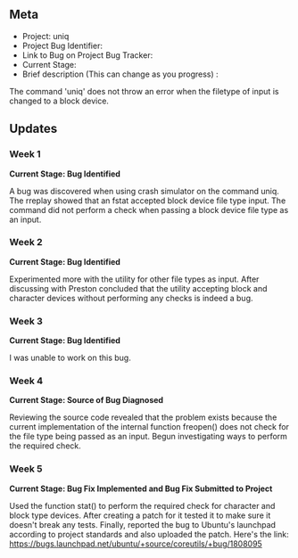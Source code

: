 ## Meta
* Project: uniq
* Project Bug Identifier: 
* Link to Bug on Project Bug Tracker: 
* Current Stage: 
* Brief description (This can change as you progress) :

The command 'uniq' does not throw an error when the filetype of input is changed to a block device.


## Updates


### Week 1

**Current Stage: Bug Identified**

A bug was discovered when using crash simulator on the command uniq.
The rreplay showed that an fstat accepted block device file type input.
The command did not perform a check when passing a block device file type as an input. 

### Week 2

**Current Stage: Bug Identified**

Experimented more with the utility for other file types as input. After discussing with Preston concluded that the utility accepting block and character devices without performing any checks is indeed a bug. 

### Week 3

**Current Stage: Bug Identified**

I was unable to work on this bug.

### Week 4

**Current Stage: Source of Bug Diagnosed**

Reviewing the source code revealed that the problem exists because the current implementation of the internal function freopen() does not check for the file type being passed as an input. Begun investigating ways to perform the required check.

### Week 5

**Current Stage: Bug Fix Implemented and Bug Fix Submitted to Project**

Used the function stat() to perform the required check for character and block type devices. After creating a patch for it tested it to make sure it doesn't break any tests. Finally, reported the bug to Ubuntu's launchpad according to project standards and also uploaded the patch. Here's the link: https://bugs.launchpad.net/ubuntu/+source/coreutils/+bug/1808095

